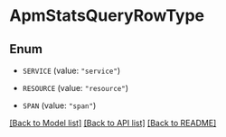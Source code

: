 # ApmStatsQueryRowType

## Enum


* `SERVICE` (value: `"service"`)

* `RESOURCE` (value: `"resource"`)

* `SPAN` (value: `"span"`)


[[Back to Model list]](../README.md#documentation-for-models) [[Back to API list]](../README.md#documentation-for-api-endpoints) [[Back to README]](../README.md)


